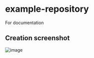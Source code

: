 # example-repository
For documentation

## Creation screenshot

![image](https://user-images.githubusercontent.com/2521495/121599250-a3f85c80-c9f7-11eb-879f-9e5f9aef9eb5.png)
